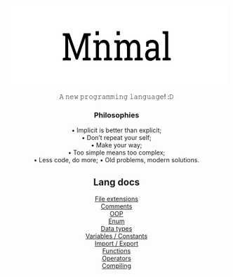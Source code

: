 <div align='center'>

<img src='_images/Name-Thumb.png' height='182px'/>

𝙰 𝚗𝚎𝚠 𝚙𝚛𝚘𝚐𝚛𝚊𝚖𝚖𝚒𝚗𝚐 𝚕𝚊𝚗𝚐𝚞𝚊𝚐𝚎! :𝙳

### Philosophies

• Implicit is better than explicit;  
• Don’t repeat your self;  
• Make your way;  
• Too simple means too complex;  
• Less code, do more;
• Old problems, modern solutions.

## Lang docs
[File extensions](./file-extensions.md)  
[Comments](./comments.md)  
[OOP](./oop.md)  
[Enum](./enum.md)  
[Data types](./data-types.md)  
[Variables / Constants](./vars-cons.md)  
[Import / Export](./import-export.md)  
[Functions](./functions.md)  
[Operators](./operators.md) <br>
[Compiling](./compile.md)
